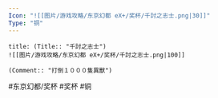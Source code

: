 ```yaml
---
Icon: "![[图片/游戏攻略/东京幻都 eX+/奖杯/千討之志士.png|30]]"
Type: "铜"
---
```

```ad-common-bronze-trophy
title: (Title:: "千討之志士")
![[图片/游戏攻略/东京幻都 eX+/奖杯/千討之志士.png|100]]

(Comment:: "打倒１０００隻異獸")
```

#东京幻都/奖杯 #奖杯 #铜

